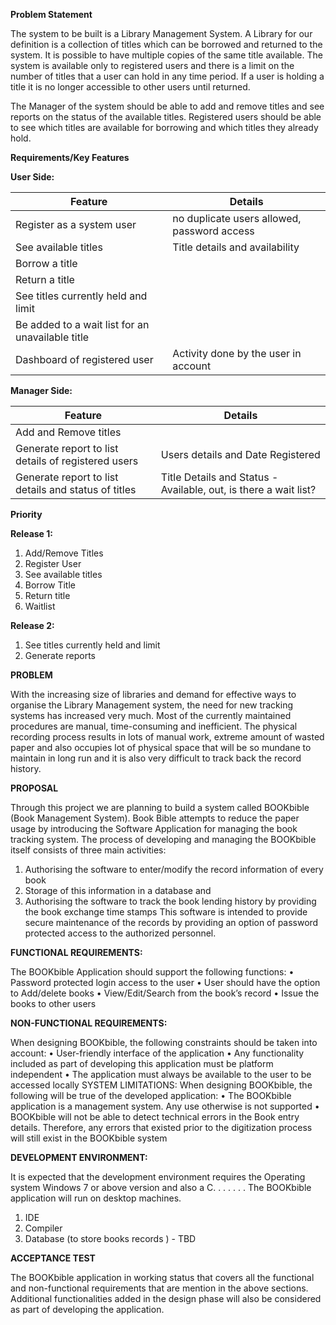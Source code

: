 **Problem Statement**

The system to be built is a Library Management System. A Library for our definition is a collection of titles which can be borrowed and returned to the system. It is possible to have multiple copies of the same title available. The system is available only to registered users and there is a limit on the number of titles that a user can hold in any time period. If a user is holding a title it is no longer accessible to other users until returned.

The Manager of the system should be able to add and remove titles and see reports on the status of the available titles. Registered users should be able to see which titles are available for borrowing and which titles they already hold.

**Requirements/Key Features**



**User Side:**

| **Feature** | **Details** |
| --- | --- |
| Register as a system user |no duplicate users allowed, password access|
| See available titles |Title details and availability|
| Borrow a title |   |
| Return a title |   |
| See titles currently held and limit |   |
| Be added to a wait list for an unavailable title |   |
| Dashboard of registered user | Activity done by the user in account|



**Manager Side:**

| **Feature** | **Details** |
| --- | --- |
| Add and Remove titles |   |
| Generate report to list details of registered users |Users details and Date Registered|
| Generate report to list details and status of titles |Title Details and Status - Available, out, is there a wait list?|







**Priority**

**Release 1:**

1. Add/Remove Titles
2. Register User
3. See available titles
4. Borrow Title
5. Return title
6. Waitlist



**Release 2:**

1. See titles currently held and limit
2. Generate reports



**PROBLEM**

With the increasing size of libraries and demand for effective ways to organise the Library Management system, the need for new tracking systems has increased very much. Most of the currently maintained procedures are manual, time-consuming and inefficient. The physical recording process results in lots of manual work, extreme amount of wasted paper and also occupies lot of physical space that will be so mundane to maintain in long run and it is also very difficult to track back the record history.

**PROPOSAL**

Through this project we are planning to build a system called BOOKbible (Book Management System). Book Bible attempts to reduce the paper usage by introducing the Software Application for managing the book tracking system.
The process of developing and managing the BOOKbible itself consists of three main activities:
1)	Authorising the software to enter/modify the record information of every book
2)	Storage of this information in a database and
3)	Authorising the software to track the book lending history by providing the book exchange time stamps
This software is intended to provide secure maintenance of the records by providing an option of password protected access to the authorized personnel.

**FUNCTIONAL REQUIREMENTS:**

The BOOKbible Application should support the following functions:
•	Password protected login access to the user
•	User should have the option to Add/delete books
•	View/Edit/Search from the book’s record
•	Issue the books to other users

**NON-FUNCTIONAL REQUIREMENTS:**

When designing BOOKbible, the following constraints should be taken into account:
•	User-friendly interface of the application
•	Any functionality included as part of developing this application must be platform independent
•	The application must always be available to the user to be accessed locally 
SYSTEM LIMITATIONS:
When designing BOOKbible, the following will be true of the developed application:
•	The BOOKbible application is a management system. Any use otherwise is not supported
•	BOOKbible will not be able to detect technical errors in the Book entry details. Therefore, any errors that existed prior to the digitization process will still exist in the BOOKbible system

**DEVELOPMENT ENVIRONMENT:**

It is expected that the development environment requires the Operating system Windows 7 or above version and also a C. . . . . . . 
The BOOKbible application will run on desktop machines.
1.	IDE
2.	Compiler
3.	Database (to store books records ) - TBD

**ACCEPTANCE TEST**

The BOOKbible application in working status that covers all the functional and non-functional requirements that are mention in the above sections. Additional functionalities added in the design phase will also be considered as part of developing the application.
 
